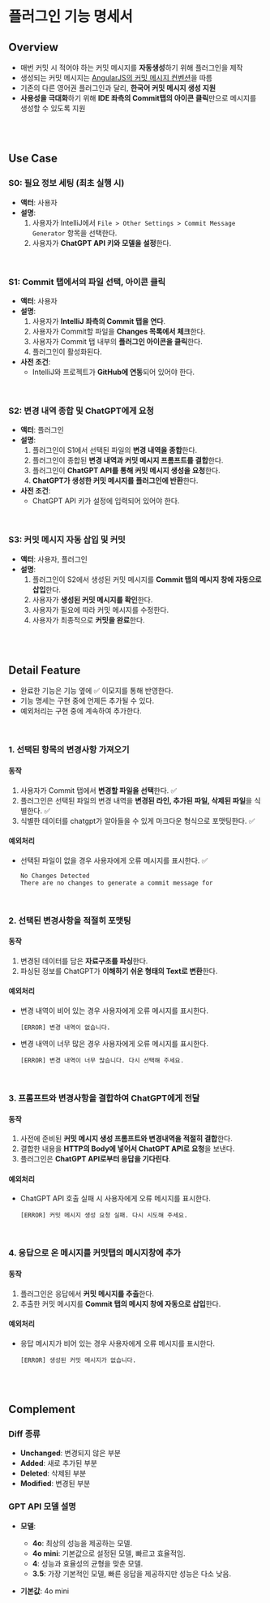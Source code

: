 # 플러그인 기능 명세서

## Overview

- 매번 커밋 시 적어야 하는 커밋 메시지를 **자동생성**하기 위해 플러그인을 제작
- 생성되는 커밋 메시지는 [AngularJS의 커밋 메시지 컨벤션](https://docs.google.com/document/d/1QrDFcIiPjSLDn3EL15IJygNPiHORgU1_OOAqWjiDU5Y/edit#heading=h.uyo6cb12dt6w)을 따름
- 기존의 다른 영어권 플러그인과 달리, **한국어 커밋 메시지 생성 지원**
- **사용성을 극대화**하기 위해 **IDE 좌측의 Commit탭의 아이콘 클릭**만으로 메시지를 생성할 수 있도록 지원

<br>
<br>

## Use Case

### S0: 필요 정보 세팅 (최초 실행 시)

- **액터**: 사용자
- **설명**:
    1. 사용자가 IntelliJ에서 `File > Other Settings > Commit Message Generator` 항목을 선택한다.
    2. 사용자가 **ChatGPT API 키와 모델을 설정**한다.

<br>

### S1: Commit 탭에서의 파일 선택, 아이콘 클릭

- **액터**: 사용자
- **설명**:
    1. 사용자가 **IntelliJ 좌측의 Commit 탭을 연다**.
    2. 사용자가 Commit할 파일을 **Changes 목록에서 체크**한다.
    3. 사용자가 Commit 탭 내부의 **플러그인 아이콘을 클릭**한다.
    4. 플러그인이 활성화된다.
- **사전 조건**:
    - IntelliJ와 프로젝트가 **GitHub에 연동**되어 있어야 한다.

<br>

### S2: 변경 내역 종합 및 ChatGPT에게 요청

- **액터**: 플러그인
- **설명**:
    1. 플러그인이 S1에서 선택된 파일의 **변경 내역을 종합**한다.
    2. 플러그인이 종합된 **변경 내역과 커밋 메시지 프롬프트를 결합**한다.
    3. 플러그인이 **ChatGPT API를 통해 커밋 메시지 생성을 요청**한다.
    4. **ChatGPT가 생성한 커밋 메시지를 플러그인에 반환**한다.
- **사전 조건**:
    - ChatGPT API 키가 설정에 입력되어 있어야 한다.

<br>

### S3: 커밋 메시지 자동 삽입 및 커밋

- **액터**: 사용자, 플러그인
- **설명**:
    1. 플러그인이 S2에서 생성된 커밋 메시지를 **Commit 탭의 메시지 창에 자동으로 삽입**한다.
    2. 사용자가 **생성된 커밋 메시지를 확인**한다.
    3. 사용자가 필요에 따라 커밋 메시지를 수정한다.
    4. 사용자가 최종적으로 **커밋을 완료**한다.

<br>
<br>

## Detail Feature

- 완료한 기능은 기능 옆에 ✅ 이모지를 통해 반영한다.
- 기능 명세는 구현 중에 언제든 추가될 수 있다.
- 예외처리는 구현 중에 계속하여 추가한다.

<br>

### 1. 선택된 항목의 변경사항 가져오기

#### 동작

1. 사용자가 Commit 탭에서 **변경할 파일을 선택**한다. ✅
2. 플러그인은 선택된 파일의 변경 내역을  **변경된 라인, 추가된 파일, 삭제된 파일**을 식별한다. ✅
3. 식별한 데이터를 chatgpt가 알아들을 수 있게 마크다운 형식으로 포맷팅한다. ✅

#### 예외처리

- 선택된 파일이 없을 경우 사용자에게 오류 메시지를 표시한다. ✅
    ```
  No Changes Detected
    There are no changes to generate a commit message for
    ```

<br>

### 2. 선택된 변경사항을 적절히 포맷팅

#### 동작

1. 변경된 데이터를 담은 **자료구조를 파싱**한다.
2. 파싱된 정보를 ChatGPT가 **이해하기 쉬운 형태의 Text로 변환**한다.

#### 예외처리

- 변경 내역이 비어 있는 경우 사용자에게 오류 메시지를 표시한다.
    ```
    [ERROR] 변경 내역이 없습니다.
    ```
- 변경 내역이 너무 많은 경우 사용자에게 오류 메시지를 표시한다.
    ```
    [ERROR] 변경 내역이 너무 많습니다. 다시 선택해 주세요.
    ```

<br>

### 3. 프롬프트와 변경사항을 결합하여 ChatGPT에게 전달

#### 동작

1. 사전에 준비된 **커밋 메시지 생성 프롬프트와 변경내역을 적절히 결합**한다.
2. 결합한 내용을 **HTTP의 Body에 넣어서 ChatGPT API로 요청**을 보낸다.
3. 플러그인은 **ChatGPT API로부터 응답을 기다린다**.

#### 예외처리

- ChatGPT API 호출 실패 시 사용자에게 오류 메시지를 표시한다.
    ```
    [ERROR] 커밋 메시지 생성 요청 실패. 다시 시도해 주세요.
    ```

<br>

### 4. 응답으로 온 메시지를 커밋탭의 메시지창에 추가

#### 동작

1. 플러그인은 응답에서 **커밋 메시지를 추출**한다.
2. 추출한 커밋 메시지를 **Commit 탭의 메시지 창에 자동으로 삽입**한다.

#### 예외처리

- 응답 메시지가 비어 있는 경우 사용자에게 오류 메시지를 표시한다.
    ```
    [ERROR] 생성된 커밋 메시지가 없습니다.
    ```

<br>
<br>

## Complement

### Diff 종류

- **Unchanged**: 변경되지 않은 부분
- **Added**: 새로 추가된 부분
- **Deleted**: 삭제된 부분
- **Modified**: 변경된 부분

### GPT API 모델 설명

- **모델**:
    - **4o**: 최상의 성능을 제공하는 모델.
    - **4o mini**: 기본값으로 설정된 모델, 빠르고 효율적임.
    - **4**: 성능과 효율성의 균형을 맞춘 모델.
    - **3.5**: 가장 기본적인 모델, 빠른 응답을 제공하지만 성능은 다소 낮음.

- **기본값**: 4o mini
